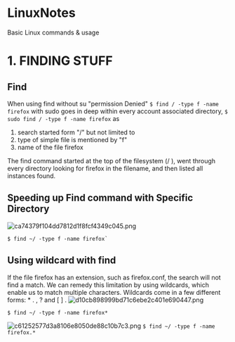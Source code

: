 # LinuxNotes
Basic Linux commands &amp; usage
# 1. FINDING STUFF

## Find


When using find without su "permission Denied"
`$ find / -type f -name firefox`
with sudo goes in deep within every account associated directory,
`$ sudo find / -type f -name firefox`
as 

1. search started form "/" but not limited to
2. type of simple file is mentioned by "f" 
3. name of the file firefox


The find command started at the top of the filesystem (/ ), went through every directory
looking for firefox in the filename, and then listed all instances found.


## Speeding up Find command with Specific Directory

![ca74379f104dd7812d1f8fcf4349c045.png](:/25eaf2a93abd43c7805db91d54495b5e)
```
$ find ~/ -type f -name firefox`
```
## Using wildcard with find

If the file firefox has an extension, such as
firefox.conf, the search will not find a match. We can remedy this limitation by using
wildcards, which enable us to match multiple characters. Wildcards come in a few
different forms: * . , ? and [ ] .
![d10cb898999bd71c6ebe2c401e690447.png](:/89b588560c1d4d6b80a0bc9415f4a374)

```
$ find ~/ -type f -name firefox*
```


![c61252577d3a8106e8050de88c10b7c3.png](:/d3f54be4beb34ea18fce8275ca0ab45e)
`$ find ~/ -type f -name firefox.*`
